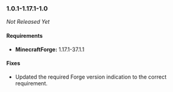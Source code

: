 ### 1.0.1-1.17.1-1.0

_Not Released Yet_

#### Requirements
- **MinecraftForge:** 1.17.1-37.1.1

#### Fixes

- Updated the required Forge version indication to the correct requirement.